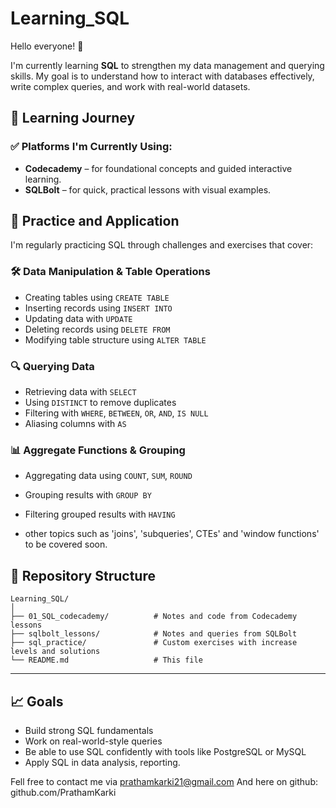 # Learning_SQL

Hello everyone! 👋

I'm currently learning **SQL** to strengthen my data management and querying skills. My goal is to understand how to interact with databases effectively, write complex queries, and work with real-world datasets.

## 🚀 Learning Journey

### ✅ Platforms I'm  Currently Using:
- **Codecademy** – for foundational concepts and guided interactive learning.
- **SQLBolt** – for quick, practical lessons with visual examples.


## 🧪 Practice and Application

I'm regularly practicing SQL through challenges and exercises that cover:

### 🛠️ Data Manipulation & Table Operations
- Creating tables using `CREATE TABLE`
- Inserting records using `INSERT INTO`
- Updating data with `UPDATE`
- Deleting records using `DELETE FROM`
- Modifying table structure using `ALTER TABLE`

### 🔍 Querying Data
- Retrieving data with `SELECT`
- Using `DISTINCT` to remove duplicates
- Filtering with `WHERE`, `BETWEEN`, `OR`, `AND`, `IS NULL`
- Aliasing columns with `AS`

### 📊 Aggregate Functions & Grouping
- Aggregating data using `COUNT`, `SUM`, `ROUND`
- Grouping results with `GROUP BY`
- Filtering grouped results with `HAVING`

- other topics such as 'joins', 'subqueries', CTEs' and 'window functions' to be covered soon.

## 📂 Repository Structure

```plaintext
Learning_SQL/
│
├── 01_SQL_codecademy/          # Notes and code from Codecademy lessons
├── sqlbolt_lessons/            # Notes and queries from SQLBolt
├── sql_practice/               # Custom exercises with increase levels and solutions
└── README.md                   # This file
```

---

## 📈 Goals

- Build strong SQL fundamentals
- Work on real-world-style queries
- Be able to use SQL confidently with tools like PostgreSQL or MySQL
- Apply SQL in data analysis, reporting.


Fell free to contact me via prathamkarki21@gmail.com
And here on github: github.com/PrathamKarki